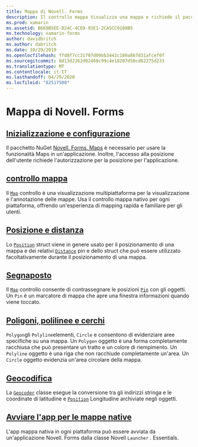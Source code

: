 ```yaml
---
title: Mappa di Novell. Forms
description: Il controllo mappa Visualizza una mappa e richiede il pacchetto NuGet Novell. Forms. maps.
ms.prod: xamarin
ms.assetid: B669B5EE-D24C-4C69-93E1-2CA5CC9108B5
ms.technology: xamarin-forms
author: davidbritch
ms.author: dabritch
ms.date: 10/29/2019
ms.openlocfilehash: ffd8f7cc31707d09bb3442c180a867d31afcef0f
ms.sourcegitcommit: 8d13d2262d02468c99c4e18207d50cd82275d233
ms.translationtype: MT
ms.contentlocale: it-IT
ms.lasthandoff: 04/29/2020
ms.locfileid: "82517500"
---
```

# <a name="xamarinforms-map"></a>Mappa di Novell. Forms

## <a name="initialization-and-configuration"></a>[Inizializzazione e configurazione](setup.md)

Il pacchetto NuGet [Novell. Forms. Maps](https://www.nuget.org/packages/Xamarin.Forms.Maps/) è necessario per usare la funzionalità Maps in un'applicazione. Inoltre, l'accesso alla posizione dell'utente richiede l'autorizzazione per la posizione per l'applicazione.

## <a name="map-control"></a>[controllo mappa](map.md)

Il [`Map`](xref:Xamarin.Forms.Maps.Map) controllo è una visualizzazione multipiattaforma per la visualizzazione e l'annotazione delle mappe. Usa il controllo mappa nativo per ogni piattaforma, offrendo un'esperienza di mapping rapida e familiare per gli utenti.

## <a name="position-and-distance"></a>[Posizione e distanza](position-distance.md)

Lo [`Position`](xref:Xamarin.Forms.Maps.Position) struct viene in genere usato per il posizionamento di una mappa e dei relativi [`Distance`](xref:Xamarin.Forms.Maps.Distance) pin e dello struct che può essere utilizzato facoltativamente durante il posizionamento di una mappa.

## <a name="pins"></a>[Segnaposto](pins.md)

Il [`Map`](xref:Xamarin.Forms.Maps.Map) controllo consente di contrassegnare le posizioni [`Pin`](xref:Xamarin.Forms.Maps.Pin) con gli oggetti. Un `Pin` è un marcatore di mappa che apre una finestra informazioni quando viene toccato.

## <a name="polygons-polylines-and-circles"></a>[Poligoni, polilinee e cerchi](polygons.md)

`Polygon`gli `Polyline`elementi, `Circle` e consentono di evidenziare aree specifiche su una mappa. Un `Polygon` oggetto è una forma completamente racchiusa che può presentare un tratto e un colore di riempimento. Un `Polyline` oggetto è una riga che non racchiude completamente un'area. Un `Circle` oggetto evidenzia un'area circolare della mappa.

## <a name="geocoding"></a>[Geocodifica](geocoder.md)

La [`Geocoder`](xref:Xamarin.Forms.Maps.Geocoder) classe esegue la conversione tra gli indirizzi stringa e le coordinate di latitudine e [`Position`](xref:Xamarin.Forms.Maps.Position) Longitudine archiviate negli oggetti.

## <a name="launch-the-native-map-app"></a>[Avviare l'app per le mappe native](native-map-app.md)

L'app mappa nativa in ogni piattaforma può essere avviata da un'applicazione Novell. Forms dalla classe Novell `Launcher` . Essentials.
